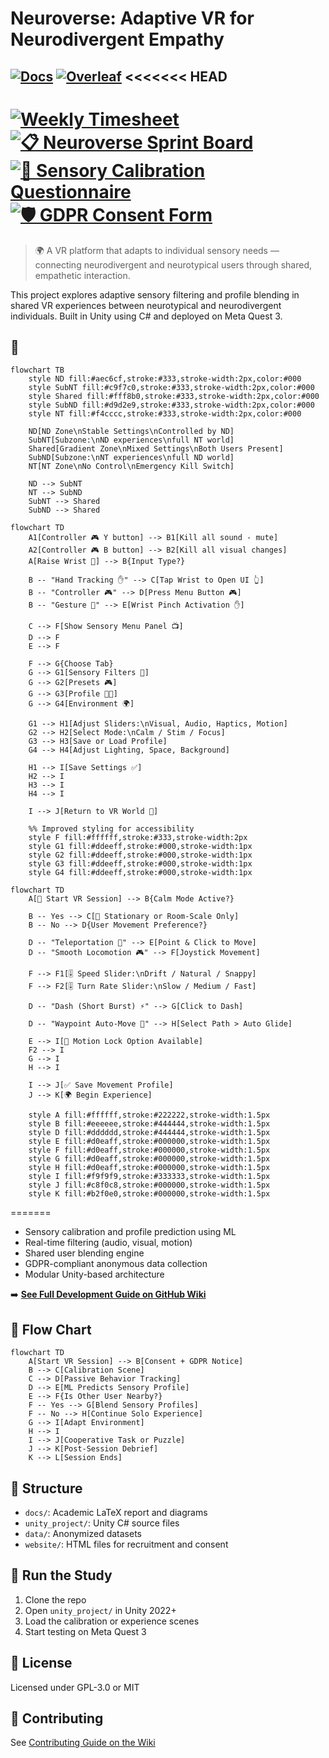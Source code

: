 # Neuroverse: Adaptive VR for Neurodivergent Empathy
[![Docs](https://img.shields.io/badge/wiki-Documentation-blue?logo=github)](https://github.com/Ziforge/Neuroverse/wiki)
[![Overleaf](https://img.shields.io/badge/View%20Thesis-Overleaf-brightgreen?logo=Overleaf&logoColor=white)](https://www.overleaf.com/read/nddwcrqrpbcs#c4cd87)
<<<<<<< HEAD
---
[![Weekly Timesheet](https://img.shields.io/badge/Open_This_Week's_Timesheet-blue?style=for-the-badge)](https://github.com/Ziforge/Neuroverse/blob/main/weekly_notes/week-13-timesheet.md)
[![📋 Neuroverse Sprint Board](https://img.shields.io/badge/Project%20Board-Neuroverse-green?style=for-the-badge)](https://github.com/users/Ziforge/projects/1/views/1)
[![🧠 Sensory Calibration Questionnaire](https://img.shields.io/badge/Questionnaire-%F0%9F%A7%A0-blue?style=for-the-badge)](https://github.com/Ziforge/Neuroverse/wiki/Sensory-Calibration-Questionnaire)
[![🛡️ GDPR Consent Form](https://img.shields.io/badge/GDPR%20Consent-View%20Policy-blue?style=for-the-badge)](https://github.com/Ziforge/Neuroverse/wiki/GDPR-Consent-Form)
=======


> 🌍 A VR platform that adapts to individual sensory needs — connecting neurodivergent and neurotypical users through shared, empathetic interaction.

This project explores adaptive sensory filtering and profile blending in shared VR experiences between neurotypical and neurodivergent individuals. Built in Unity using C# and deployed on Meta Quest 3.

## 🧠 

```mermaid
flowchart TB
    style ND fill:#aec6cf,stroke:#333,stroke-width:2px,color:#000
    style SubNT fill:#c9f7c0,stroke:#333,stroke-width:2px,color:#000
    style Shared fill:#fff8b0,stroke:#333,stroke-width:2px,color:#000
    style SubND fill:#d9d2e9,stroke:#333,stroke-width:2px,color:#000
    style NT fill:#f4cccc,stroke:#333,stroke-width:2px,color:#000

    ND[ND Zone\nStable Settings\nControlled by ND]
    SubNT[Subzone:\nND experiences\nfull NT world]
    Shared[Gradient Zone\nMixed Settings\nBoth Users Present]
    SubND[Subzone:\nNT experiences\nfull ND world]
    NT[NT Zone\nNo Control\nEmergency Kill Switch]

    ND --> SubNT
    NT --> SubND
    SubNT --> Shared
    SubND --> Shared
```



```mermaid
flowchart TD
    A1[Controller 🎮 Y button] --> B1[Kill all sound - mute]
    A2[Controller 🎮 B button] --> B2[Kill all visual changes]
    A[Raise Wrist 🧠] --> B{Input Type?}

    B -- "Hand Tracking ✋" --> C[Tap Wrist to Open UI 👆]
    B -- "Controller 🎮" --> D[Press Menu Button 🎮]
    B -- "Gesture 🫰" --> E[Wrist Pinch Activation ✋]

    C --> F[Show Sensory Menu Panel 📺]
    D --> F
    E --> F

    F --> G{Choose Tab}
    G --> G1[Sensory Filters 🔆]
    G --> G2[Presets 🎮]
    G --> G3[Profile 🧑‍🦱]
    G --> G4[Environment 🌍]

    G1 --> H1[Adjust Sliders:\nVisual, Audio, Haptics, Motion]
    G2 --> H2[Select Mode:\nCalm / Stim / Focus]
    G3 --> H3[Save or Load Profile]
    G4 --> H4[Adjust Lighting, Space, Background]

    H1 --> I[Save Settings ✅]
    H2 --> I
    H3 --> I
    H4 --> I

    I --> J[Return to VR World 🧘]

    %% Improved styling for accessibility
    style F fill:#ffffff,stroke:#333,stroke-width:2px
    style G1 fill:#ddeeff,stroke:#000,stroke-width:1px
    style G2 fill:#ddeeff,stroke:#000,stroke-width:1px
    style G3 fill:#ddeeff,stroke:#000,stroke-width:1px
    style G4 fill:#ddeeff,stroke:#000,stroke-width:1px
```



```mermaid
flowchart TD
    A[🏁 Start VR Session] --> B{Calm Mode Active?}

    B -- Yes --> C[🧘 Stationary or Room-Scale Only]
    B -- No --> D{User Movement Preference?}

    D -- "Teleportation 🔄" --> E[Point & Click to Move]
    D -- "Smooth Locomotion 🎮" --> F[Joystick Movement]

    F --> F1[🎚️ Speed Slider:\nDrift / Natural / Snappy]
    F --> F2[🎚️ Turn Rate Slider:\nSlow / Medium / Fast]

    D -- "Dash (Short Burst) ⚡" --> G[Click to Dash]

    D -- "Waypoint Auto-Move 🎯" --> H[Select Path > Auto Glide]

    E --> I[🛑 Motion Lock Option Available]
    F2 --> I
    G --> I
    H --> I

    I --> J[✅ Save Movement Profile]
    J --> K[🌍 Begin Experience]

    style A fill:#ffffff,stroke:#222222,stroke-width:1.5px
    style B fill:#eeeeee,stroke:#444444,stroke-width:1.5px
    style D fill:#dddddd,stroke:#444444,stroke-width:1.5px
    style E fill:#d0eaff,stroke:#000000,stroke-width:1.5px
    style F fill:#d0eaff,stroke:#000000,stroke-width:1.5px
    style G fill:#d0eaff,stroke:#000000,stroke-width:1.5px
    style H fill:#d0eaff,stroke:#000000,stroke-width:1.5px
    style I fill:#f9f9f9,stroke:#333333,stroke-width:1.5px
    style J fill:#c8f0c8,stroke:#000000,stroke-width:1.5px
    style K fill:#b2f0e0,stroke:#000000,stroke-width:1.5px
```

    
=======

- Sensory calibration and profile prediction using ML
- Real-time filtering (audio, visual, motion)
- Shared user blending engine
- GDPR-compliant anonymous data collection
- Modular Unity-based architecture

➡️ **[See Full Development Guide on GitHub Wiki](https://github.com/Ziforge/Neuroverse/wiki/Development-Setup-Guide)**


## 🔁 Flow Chart

```mermaid
flowchart TD
    A[Start VR Session] --> B[Consent + GDPR Notice]
    B --> C[Calibration Scene]
    C --> D[Passive Behavior Tracking]
    D --> E[ML Predicts Sensory Profile]
    E --> F{Is Other User Nearby?}
    F -- Yes --> G[Blend Sensory Profiles]
    F -- No --> H[Continue Solo Experience]
    G --> I[Adapt Environment]
    H --> I
    I --> J[Cooperative Task or Puzzle]
    J --> K[Post-Session Debrief]
    K --> L[Session Ends]
```


## 📂 Structure

- `docs/`: Academic LaTeX report and diagrams  
- `unity_project/`: Unity C# source files  
- `data/`: Anonymized datasets  
- `website/`: HTML files for recruitment and consent  

## 🧪 Run the Study

1. Clone the repo  
2. Open `unity_project/` in Unity 2022+  
3. Load the calibration or experience scenes  
4. Start testing on Meta Quest 3  

## 📜 License

Licensed under GPL-3.0 or MIT

## 👥 Contributing

See [Contributing Guide on the Wiki](https://github.com/Ziforge/Neuroverse/wiki/Contributing‐to‐Neuroverse)
